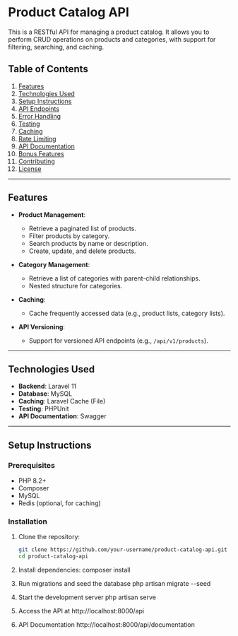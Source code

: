 # Product Catalog API

This is a RESTful API for managing a product catalog. It allows you to perform CRUD operations on products and categories, with support for filtering, searching, and caching.

## Table of Contents

1. [Features](#features)
2. [Technologies Used](#technologies-used)
3. [Setup Instructions](#setup-instructions)
4. [API Endpoints](#api-endpoints)
5. [Error Handling](#error-handling)
6. [Testing](#testing)
7. [Caching](#caching)
8. [Rate Limiting](#rate-limiting)
9. [API Documentation](#api-documentation)
10. [Bonus Features](#bonus-features)
11. [Contributing](#contributing)
12. [License](#license)

---

## Features

- **Product Management**:
  - Retrieve a paginated list of products.
  - Filter products by category.
  - Search products by name or description.
  - Create, update, and delete products.

- **Category Management**:
  - Retrieve a list of categories with parent-child relationships.
  - Nested structure for categories.

- **Caching**:
  - Cache frequently accessed data (e.g., product lists, category lists).

- **API Versioning**:
  - Support for versioned API endpoints (e.g., `/api/v1/products`).

---

## Technologies Used

- **Backend**: Laravel 11
- **Database**: MySQL
- **Caching**: Laravel Cache (File)
- **Testing**: PHPUnit
- **API Documentation**: Swagger

---

## Setup Instructions

### Prerequisites

- PHP 8.2+
- Composer
- MySQL
- Redis (optional, for caching)

### Installation

1. Clone the repository:

   ```bash
   git clone https://github.com/your-username/product-catalog-api.git
   cd product-catalog-api

2. Install dependencies:
    composer install

3. Run migrations and seed the database
    php artisan migrate --seed

4. Start the development server
    php artisan serve
5. Access the API at http://localhost:8000/api
6. API Documentation
    http://localhost:8000/api/documentation